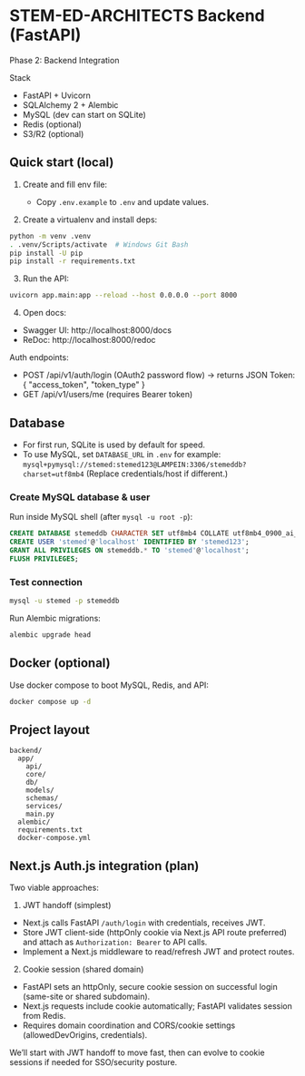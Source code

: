# STEM-ED-ARCHITECTS Backend (FastAPI)

Phase 2: Backend Integration

Stack

- FastAPI + Uvicorn
- SQLAlchemy 2 + Alembic
- MySQL (dev can start on SQLite)
- Redis (optional)
- S3/R2 (optional)

## Quick start (local)

1. Create and fill env file:

   - Copy `.env.example` to `.env` and update values.

2. Create a virtualenv and install deps:

```bash
python -m venv .venv
. .venv/Scripts/activate  # Windows Git Bash
pip install -U pip
pip install -r requirements.txt
```

3. Run the API:

```bash
uvicorn app.main:app --reload --host 0.0.0.0 --port 8000
```

4. Open docs:

- Swagger UI: http://localhost:8000/docs
- ReDoc: http://localhost:8000/redoc

Auth endpoints:

- POST /api/v1/auth/login (OAuth2 password flow) → returns JSON Token: { "access_token", "token_type" }
- GET /api/v1/users/me (requires Bearer token)

## Database

- For first run, SQLite is used by default for speed.
- To use MySQL, set `DATABASE_URL` in `.env` for example:
  `mysql+pymysql://stemed:stemed123@LAMPEIN:3306/stemeddb?charset=utf8mb4`
  (Replace credentials/host if different.)

### Create MySQL database & user

Run inside MySQL shell (after `mysql -u root -p`):
```sql
CREATE DATABASE stemeddb CHARACTER SET utf8mb4 COLLATE utf8mb4_0900_ai_ci;
CREATE USER 'stemed'@'localhost' IDENTIFIED BY 'stemed123';
GRANT ALL PRIVILEGES ON stemeddb.* TO 'stemed'@'localhost';
FLUSH PRIVILEGES;
```

### Test connection
```bash
mysql -u stemed -p stemeddb
```

Run Alembic migrations:

```bash
alembic upgrade head
```

## Docker (optional)

Use docker compose to boot MySQL, Redis, and API:

```bash
docker compose up -d
```

## Project layout

```
backend/
  app/
    api/
    core/
    db/
    models/
    schemas/
    services/
    main.py
  alembic/
  requirements.txt
  docker-compose.yml
```

## Next.js Auth.js integration (plan)

Two viable approaches:

1. JWT handoff (simplest)

- Next.js calls FastAPI `/auth/login` with credentials, receives JWT.
- Store JWT client-side (httpOnly cookie via Next.js API route preferred) and attach as `Authorization: Bearer` to API calls.
- Implement a Next.js middleware to read/refresh JWT and protect routes.

2. Cookie session (shared domain)

- FastAPI sets an httpOnly, secure cookie session on successful login (same-site or shared subdomain).
- Next.js requests include cookie automatically; FastAPI validates session from Redis.
- Requires domain coordination and CORS/cookie settings (allowedDevOrigins, credentials).

We’ll start with JWT handoff to move fast, then can evolve to cookie sessions if needed for SSO/security posture.
